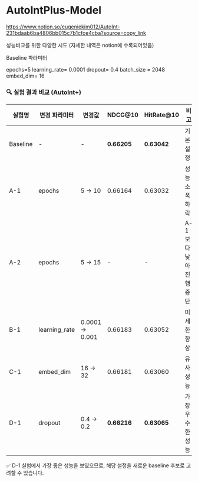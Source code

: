# AutoIntPlus-Model

https://www.notion.so/eugeniekim012/AutoInt-231bdaab6ba4806bb015c7b1cfce4cba?source=copy_link

성능비교를 위한 다양한 시도 (자세한 내역은 notion에 수록되어있음)

Baseline 파라미터

epochs=5
learning_rate= 0.0001
dropout= 0.4
batch_size = 2048
embed_dim= 16

### 🔍 실험 결과 비교 (AutoInt+)

| 실험명 | 변경 파라미터 | 변경값 | NDCG@10 | HitRate@10 | 비고 |
|--------|----------------|--------|---------|-------------|------|
| Baseline | - | - | **0.66205** | **0.63042** | 기본 설정 |
| A-1 | epochs | 5 → 10 | 0.66164 | 0.63032 | 성능 소폭 하락 |
| A-2 | epochs | 5 → 15 | - | - | A-1보다 낮아 진행 중단 |
| B-1 | learning_rate | 0.0001 → 0.001 | 0.66183 | 0.63052 | 미세한 향상 |
| C-1 | embed_dim | 16 → 32 | 0.66181 | 0.63060 | 유사 성능 |
| D-1 | dropout | 0.4 → 0.2 | **0.66216** | **0.63065** | 가장 우수한 성능 |

✅ D-1 실험에서 가장 좋은 성능을 보였으므로, 해당 설정을 새로운 baseline 후보로 고려할 수 있습니다.
